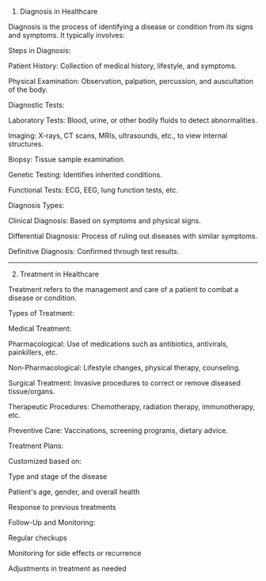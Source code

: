 1. Diagnosis in Healthcare

Diagnosis is the process of identifying a disease or condition from its signs and symptoms. It typically involves:

Steps in Diagnosis:

Patient History: Collection of medical history, lifestyle, and symptoms.

Physical Examination: Observation, palpation, percussion, and auscultation of the body.

Diagnostic Tests:

Laboratory Tests: Blood, urine, or other bodily fluids to detect abnormalities.

Imaging: X-rays, CT scans, MRIs, ultrasounds, etc., to view internal structures.

Biopsy: Tissue sample examination.

Genetic Testing: Identifies inherited conditions.

Functional Tests: ECG, EEG, lung function tests, etc.



Diagnosis Types:

Clinical Diagnosis: Based on symptoms and physical signs.

Differential Diagnosis: Process of ruling out diseases with similar symptoms.

Definitive Diagnosis: Confirmed through test results.



---

2. Treatment in Healthcare

Treatment refers to the management and care of a patient to combat a disease or condition.

Types of Treatment:

Medical Treatment:

Pharmacological: Use of medications such as antibiotics, antivirals, painkillers, etc.

Non-Pharmacological: Lifestyle changes, physical therapy, counseling.


Surgical Treatment: Invasive procedures to correct or remove diseased tissue/organs.

Therapeutic Procedures: Chemotherapy, radiation therapy, immunotherapy, etc.

Preventive Care: Vaccinations, screening programs, dietary advice.


Treatment Plans:

Customized based on:

Type and stage of the disease

Patient's age, gender, and overall health

Response to previous treatments



Follow-Up and Monitoring:

Regular checkups

Monitoring for side effects or recurrence

Adjustments in treatment as needed

